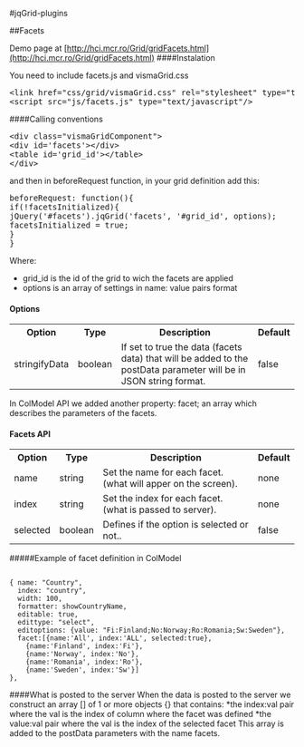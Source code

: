#jqGrid-plugins


##Facets


Demo page at [http://hci.mcr.ro/Grid/gridFacets.html](http://hci.mcr.ro/Grid/gridFacets.html)
####Instalation

You need to include facets.js and vismaGrid.css
<pre>&lt;link href="css/grid/vismaGrid.css" rel="stylesheet" type="text/css"/&gt;
&lt;script src="js/facets.js" type="text/javascript"/&gt;</pre>

####Calling conventions

<pre>&lt;div class="vismaGridComponent"&gt;
&lt;div id='facets'&gt;&lt;/div&gt;
&lt;table id='grid_id'&gt;&lt;/table&gt; 
&lt;/div&gt; </pre>
and then in beforeRequest function, in your grid definition add this:

<pre>beforeRequest: function(){
if(!facetsInitialized){
jQuery('#facets').jqGrid('facets', '#grid_id', options);
facetsInitialized = true;
}
}</pre>

Where:

   * grid_id is the id of the grid to wich the facets are applied
   * options is an array of settings in name: value pairs format

#### Options
<table>
<tr>
<th>Option</th>
<th>Type</th>
<th>Description</th>
<th>Default</th>
</tr>
<tr>
<td>stringifyData</td>
<td>boolean</td>
<td>If set to true the data (facets data) that will be added to the postData parameter will be in JSON string format.</td>
<td>false</td>
</tr>
</table>

In ColModel API we added another property: facet; an array which describes the parameters of the facets.

#### Facets API
<table>
<tr>
<th>Option</th>
<th>Type</th>
<th>Description</th>
<th>Default</th>
</tr>
<tr>
<td>name</td>
<td>string</td>
<td>Set the name for each facet. (what will apper on the screen).</td>
<td>none</td>
</tr>
<tr>
<td>index</td>
<td>string</td>
<td>Set the index for each facet. (what is passed to server).</td>
<td>none</td>
</tr>
<tr>
<td>selected</td>
<td>boolean</td>
<td>Defines if the option is selected or not..</td>
<td>false</td>
</tr>
</table>

#####Example of facet definition in ColModel
<pre><code>
{ name: "Country",
  index: "country",
  width: 100,
  formatter: showCountryName,
  editable: true,
  edittype: "select", 
  editoptions: {value: "Fi:Finland;No:Norway;Ro:Romania;Sw:Sweden"},
  facet:[{name:'All', index:'ALL', selected:true},
    {name:'Finland', index:'Fi'},
    {name:'Norway', index:'No'},
    {name:'Romania', index:'Ro'},
    {name:'Sweden', index:'Sw'}]
},
</code></pre>
####What is posted to the server
When the data is posted to the server we construct an array [] of 1 or more objects {} that contains:
*the index:val pair where the val is the index of column where the facet was defined
*the value:val pair where the val is the index of the selected facet
This array is added to the postData parameters with the name facets.
